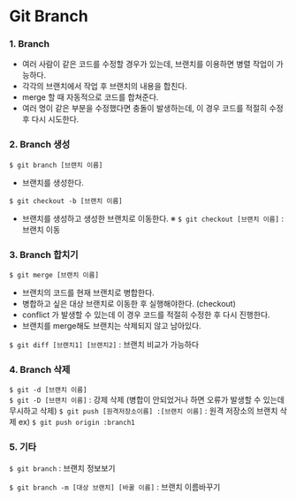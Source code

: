 ﻿# Git Branch

### 1. Branch
- 여러 사람이 같은 코드를 수정할 경우가 있는데, 브랜치를 이용하면 병렬 작업이 가능하다.
- 각각의 브랜치에서 작업 후 브랜치의 내용을 합친다. 
- merge 할 때 자동적으로 코드를 합쳐준다.
- 여러 명이 같은 부분을 수정했다면 충돌이 발생하는데, 이 경우 코드를 적절히 수정 후 다시 시도한다.


### 2. Branch 생성
`$ git branch [브랜치 이름]`

- 브랜치를 생성한다.

`$ git checkout -b [브랜치 이름]`

- 브랜치를 생성하고 생성한 브랜치로 이동한다.
※ `$ git checkout [브랜치 이름]` :  브랜치 이동


### 3. Branch 합치기
`$ git merge [브랜치 이름]`
- 브랜치의 코드를 현재 브랜치로 병합한다.
- 병합하고 싶은 대상 브랜치로 이동한 후 실행해야한다. (checkout)
- conflict 가 발생할 수 있는데 이 경우 코드를 적절히 수정한 후 다시 진행한다.
- 브랜치를 merge해도 브랜치는 삭제되지 않고 남아있다.

`$ git diff [브랜치1] [브랜치2]` : 브랜치 비교가 가능하다

### 4. Branch 삭제
`$ git -d [브랜치 이름]`    
`$ git -D [브랜치 이름]` : 강제 삭제 (병합이 안되었거나 하면 오류가 발생할 수 있는데 무시하고 삭제)
`$ git push [원격저장소이름] :[브랜치 이름]` : 원격 저장소의 브랜치 삭제
ex) `$ git push origin :branch1`

### 5. 기타
`$ git branch` : 브랜치 정보보기

`$ git branch -m [대상 브랜치] [바꿀 이름]` : 브랜치 이름바꾸기
